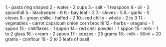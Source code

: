 1.- pasta ring shaped
2.- water - 2 cups
3.- salt - 1 teaspoon
4.- oil - 2 spoonfull
5.- blackpeper - 6
6.- bay leaf - 2
7.- cloves - 5
8.- garlic - 5 cloves
9.- green chilie - halfed - 2
10.- red chille - whole - 2 to 3
11.- vegetables - carrot capsicum onion corn brocilli
12.- herbs - oragano - 1 sppon
13.- chiliflakes - 1 sppon
14.- red chilli powder - 1 sppon
15.- milk - 1 to 2 glass
16.- cream - 2 spoon
17.- ceezes - 25 grams
18.- milk - 50ml + 20 grams - conflour
19.- 2 to 3 leafs of basil 
